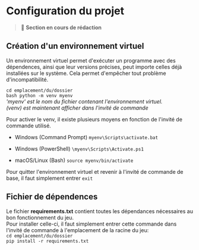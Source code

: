 # Configuration du projet

> 🚧 **Section en cours de rédaction**

## Création d'un environnement virtuel
Un environnement virtuel permet d'exécuter un programme avec des dépendences, ainsi que leur versions précises, peut importe celles déjà installées sur le système.
Cela permet d'empêcher tout problème d'incompatibilité.

```cd emplacement/du/dossier```<br/>
```bash python -m venv myenv```
<br/>*'myenv' est le nom du fichier contenant l'environnement virtuel.<br/>(venv) est maintenant afficher dans l'invité de commande*

Pour activer le venv, il existe plusieurs moyens en fonction de l'invité de commande utilisé.<br/>
- Windows (Command Prompt)
```myenv\Scripts\activate.bat```

- Windows (PowerShell)
```\myenv\Scripts\Activate.ps1```

- macOS/Linux (Bash)
```source myenv/bin/activate```

Pour quitter l'environnement virtuel et revenir à l'invité de commande de base, il faut simplement entrer ```exit```


## Fichier de dépendences
Le fichier **requirements.txt** contient toutes les dépendances nécessaires au bon fonctionnement du jeu.<br/>
Pour installer celle-ci, il faut simplement entrer cette commande dans l'invité de commande à l'emplacement de la racine du jeu:<br/>
```cd emplacement/du/dossier```<br/>
```pip install -r requirements.txt```